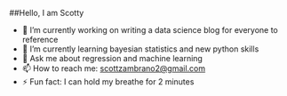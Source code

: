 <!--
**ScottyZam/Scottyzam** is a ✨ _special_ ✨ repository because its `README.md` (this file) appears on your GitHub profile.

Here are some ideas to get you started:

- 🔭 I’m currently working on writing a data science blog for everyone to reference
- 🌱 I’m currently learning bayesian statistics and new python skills
- 👯 I’m looking to collaborate on any interesting data science project 
- 💬 Ask me about regression and machine learning
- 📫 How to reach me: scottzambrano2@gmail.com
- 😄 Pronouns: He/Him
- ⚡ Fun fact: I can hold my breathe for 2 minutes
-->

##Hello, I am Scotty
- 🔭 I’m currently working on writing a data science blog for everyone to reference
- 🌱 I’m currently learning bayesian statistics and new python skills
- 💬 Ask me about regression and machine learning
- 📫 How to reach me: scottzambrano2@gmail.com
- ⚡ Fun fact: I can hold my breathe for 2 minutes
